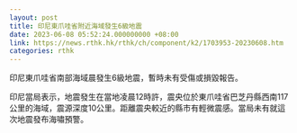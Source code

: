 ```yaml
---
layout: post
title: 印尼東爪哇省附近海域發生6級地震
date: 2023-06-08 05:52:24.000000000 +08:00
link: https://news.rthk.hk/rthk/ch/component/k2/1703953-20230608.htm
categories: rthk
---
```


印尼東爪哇省南部海域晨發生6級地震，暫時未有受傷或損毀報告。

印尼當局表示，地震發生在當地凌晨12時許，震央位於東爪哇省巴芝丹縣西南117公里的海域，震源深度10公里。距離震央較近的縣市有輕微震感。當局未有就這次地震發布海嘯預警。

